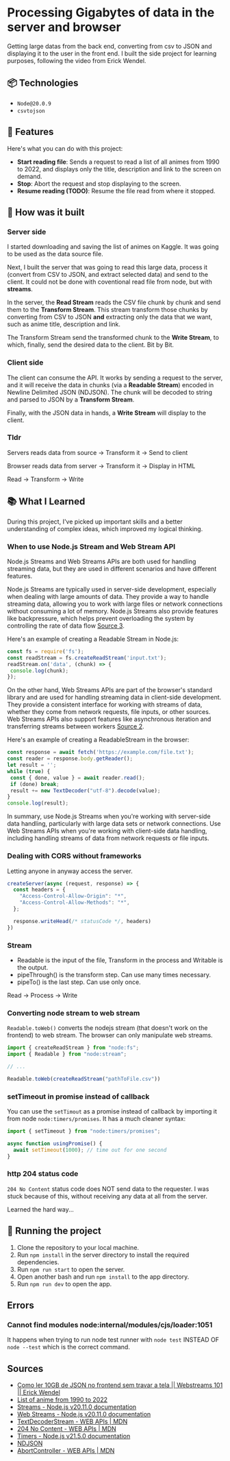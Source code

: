 # Processing Gigabytes of data in the server and browser

Getting large datas from the back end, converting from csv to JSON and displaying it to the user in the front end. I built the side project for learning purposes, following the video from Erick Wendel.

## 📦 Technologies

- `Node@20.0.9`
- `csvtojson`

## 🎈 Features

Here's what you can do with this project: 

- **Start reading file**: Sends a request to read a list of all animes from 1990 to 2022, and displays only the title, description and link to the screen on demand.
- **Stop**: Abort the request and stop displaying to the screen.
- **Resume reading (TODO)**: Resume the file read from where it stopped.

## 💭 How was it built

### Server side

I started downloading and saving the list of animes on Kaggle. It was going to be used as the data source file.

Next, I built the server that was going to read this large data, process it (convert from CSV to JSON, and extract selected data) and send to the client. It could not be done with coventional read file from node, but with **streams**.

In the server, the **Read Stream** reads the CSV file chunk by chunk and send them to the **Transform Stream**. This stream transform those chunks by converting
from CSV to JSON **and** extracting only the data that we want, such as anime title, description and link.

The Transform Stream send the transformed chunk to the **Write Stream**, to which, finally, send the desired data to the client. Bit by Bit.

### Client side

The client can consume the API. It works by sending a request to the server, and it will receive the data in chunks (via a **Readable Stream**) encoded in Newline Delimited JSON (NDJSON). The chunk will be decoded to string and parsed to JSON by a **Transform Stream**. 

Finally, with the JSON data in hands, a **Write Stream** will display to the client.

### Tldr

Servers reads data from source -> Transform it -> Send to client

Browser reads data from server -> Transform it -> Display in HTML

Read -> Transform -> Write

## 📚 What I Learned

During this project, I've picked up important skills and a better understanding of complex ideas, which improved my logical thinking.

### When to use Node.js Stream and Web Stream API

Node.js Streams and Web Streams APIs are both used for handling streaming data, but they are used in different scenarios and have different features.

Node.js Streams are typically used in server-side development, especially when dealing with large amounts of data. They provide a way to handle streaming data, allowing you to work with large files or network connections without consuming a lot of memory. Node.js Streams also provide features like backpressure, which helps prevent overloading the system by controlling the rate of data flow [Source 3](https://nodejs.org/api/stream.html).

Here's an example of creating a Readable Stream in Node.js:

```javascript
const fs = require('fs');
const readStream = fs.createReadStream('input.txt');
readStream.on('data', (chunk) => {
 console.log(chunk);
});
```

On the other hand, Web Streams APIs are part of the browser's standard library and are used for handling streaming data in client-side development. They provide a consistent interface for working with streams of data, whether they come from network requests, file inputs, or other sources. Web Streams APIs also support features like asynchronous iteration and transferring streams between workers [Source 2](https://developer.mozilla.org/en-US/docs/Web/API/Streams_API).

Here's an example of creating a ReadableStream in the browser:

```javascript
const response = await fetch('https://example.com/file.txt');
const reader = response.body.getReader();
let result = '';
while (true) {
 const { done, value } = await reader.read();
 if (done) break;
 result += new TextDecoder("utf-8").decode(value);
}
console.log(result);
```

In summary, use Node.js Streams when you're working with server-side data handling, particularly with large data sets or network connections. Use Web Streams APIs when you're working with client-side data handling, including handling streams of data from network requests or file inputs.

### Dealing with CORS without frameworks

Letting anyone in anyway access the server.

```javascript
createServer(async (request, response) => {
  const headers = {
    "Access-Control-Allow-Origin": "*",
    "Access-Control-Allow-Methods": "*",
  };

  response.writeHead(/* statusCode */, headers)
})
```

### Stream

- Readable is the input of the file, Transform in the process and Writable is the output.
- pipeThrough() is the transform step. Can use many times necessary.
- pipeTo() is the last step. Can use only once.

Read -> Process -> Write

### Converting node stream to web stream

`Readable.toWeb()` converts the nodejs stream (that doesn't work on the frontend) to web stream. The browser can only manipulate web streams.

```javascript
import { createReadStream } from "node:fs";
import { Readable } from "node:stream";

// ...

Readable.toWeb(createReadStream("pathToFile.csv"))
```

### setTimeout in promise instead of callback

You can use the `setTimout` as a promise instead of callback by importing it from node `node:timers/promises`. It has a much cleaner syntax: 

```javascript
import { setTimeout } from "node:timers/promises";

async function usingPromise() {
  await setTimeout(1000); // time out for one second
}
```

### http 204 status code

`204 No Content` status code does NOT send data to the requester. I was stuck because of this, without receiving any data at all from the server. 

Learned the hard way...

## 🚦 Running the project

1. Clone the repository to your local machine.
2. Run `npm install` in the server directory to install the required dependencies.
3. Run `npm run start` to open the server.
4. Open another bash and run `npm install` to the app directory.
5. Run `npm run dev` to open the app. 

## Errors

### Cannot find modules node:internal/modules/cjs/loader:1051

It happens when trying to run node test runner with `node test` INSTEAD OF `node --test` which is the correct command.

## Sources

- [Como ler 10GB de JSON no frontend sem travar a tela || Webstreams 101 || Erick Wendel](https://www.youtube.com/watch?v=-IpRYbL4yMk)
- [List of anime from 1990 to 2022](https://www.kaggle.com/datasets/danielalbarracinm/list-of-anime-from-1990-to-2022?resource=download)
- [Streams - Node.js v20.11.0 documentation](https://nodejs.org/docs/latest-v20.x/api/stream.html)
- [Web Streams - Node.js v20.11.0 documentation](https://nodejs.org/docs/latest-v20.x/api/webstreams.html)
- [TextDecoderStream  - WEB APIs | MDN](https://developer.mozilla.org/en-US/docs/Web/API/TextDecoderStream)
- [204 No Content  - WEB APIs | MDN](https://developer.mozilla.org/pt-BR/docs/Web/HTTP/Status/204)
- [Timers - Node.js v21.5.0 documentation](https://nodejs.org/api/timers.html#timerspromisessettimeoutdelay-value-options)
- [NDJSON](https://ndjson.org/)
- [AbortController - WEB APIs | MDN](https://developer.mozilla.org/en-US/docs/Web/API/AbortController)